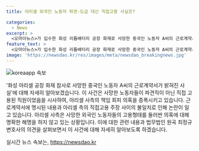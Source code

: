 ```yaml
---
title: 아리셀 외국인 노동자 파견·도급 대신 직접고용 사실은?

categories:
  - News
excerpt: >
  <오마이뉴스>가 입수한 화성 리튬배터리 공장 화재로 사망한 중국인 노동자 A씨의 근로계약서를 통해, 아리셀이 직접 고용한 것으로 확인됐다. 이에 대해 아리셀은 파견 또는 도급직으로 주장했으나, 직접 고용 사실이 드러나며 책임 회피 의혹이 제기되고 있다. 법무법인 원곡 최정규 변호사는 심지어 참사 두 달 전인 4월에 근로계약을 맺어놓고 거짓 해명을 내놓은 건 이해할 수 없다고 지적했다. 사망자들의 고용형태와 관련해 아리셀 측은 직접고용·파견·하도급 등 고용형태에 대해 답변을 하지 않고 있다.
feature_text: >
  <오마이뉴스>가 입수한 화성 리튬배터리 공장 화재로 사망한 중국인 노동자 A씨의 근로계약서를 통해, 아리셀이 직접 고용한 것으로 확인됐다. 이에 대해 아리셀은 파견 또는 도급직으로 주장했으나, 직접 고용 사실이 드러나며 책임 회피 의혹이 제기되고 있다. 법무법인 원곡 최정규 변호사는 심지어 참사 두 달 전인 4월에 근로계약을 맺어놓고 거짓 해명을 내놓은 건 이해할 수 없다고 지적했다. 사망자들의 고용형태와 관련해 아리셀 측은 직접고용·파견·하도급 등 고용형태에 대해 답변을 하지 않고 있다.
image: 'https://newsdao.kr/res/images/meta/newsdao_breakingnews.jpg'
---
```


<p><img src="https://newsdao.kr/res/images/meta/newsdao_breakingnews.jpg" alt="koreaapp 속보" /></p>

<p>'화성 아리셀 공장 화재 참사로 사망한 중국인 노동자 A씨의 근로계약서가 밝혀진 사실'에 대해 자세히 알아보겠습니다. 이 사건은 사망한 노동자들이 파견직이 아닌 직접 고용된 직원이었음을 시사하여, 아리셀 사측의 책임 회피 의혹을 증폭시키고 있습니다. 근로계약서에 명시된 내용과 아리셀 측의 직접고용 주장 사이의 불일치로 인해 논란이 일고 있습니다. 아리셀 사측은 사망한 외국인 노동자들의 고용형태를 둘러싼 의혹에 대해 명확한 해명을 하지 않고 있는 상황입니다. 이에 대한 관련 내용과 법무법인 원곡 최정규 변호사의 의견을 살펴보면서 이 사건에 대해 자세히 알아보도록 하겠습니다.</p>
실시간 뉴스 속보는, <a href="https://newsdao.kr" rel="dofollow">https://newsdao.kr</a>


